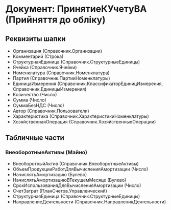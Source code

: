 ﻿# Документ: ПринятиеКУчетуВА (Прийняття до обліку)

## Реквизиты шапки

- Организация (Справочник.Организации)
- Комментарий (Строка)
- СтруктурнаяЕдиница (Справочник.СтруктурныеЕдиницы)
- Ячейка (Справочник.Ячейки)
- Номенклатура (Справочник.Номенклатура)
- Партия (Справочник.ПартииНоменклатуры)
- ЕдиницаИзмерения (Справочник.КлассификаторЕдиницИзмерения, Справочник.ЕдиницыИзмерения)
- Количество (Число)
- Сумма (Число)
- СуммаБезНДС (Число)
- Автор (Справочник.Пользователи)
- Характеристика (Справочник.ХарактеристикиНоменклатуры)
- ХозяйственнаяОперация (Справочник.ХозяйственныеОперации)

## Табличные части

### ВнеоборотныеАктивы (Майно)

- ВнеоборотныйАктив (Справочник.ВнеоборотныеАктивы)
- ОбъемПродукцииРаботДляВычисленияАмортизации (Число)
- НачислятьАмортизацию (Булево)
- НачислятьАмортизациюВТекущемМесяце (Булево)
- СрокИспользованияДляВычисленияАмортизации (Число)
- СчетЗатрат (ПланСчетов.Управленческий)
- СтруктурнаяЕдиница (Справочник.СтруктурныеЕдиницы)
- НаправлениеДеятельности (Справочник.НаправленияДеятельности)

